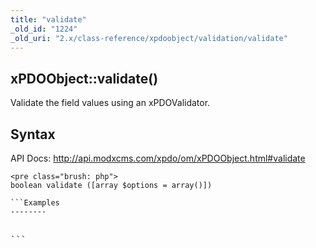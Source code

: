 ```yaml
---
title: "validate"
_old_id: "1224"
_old_uri: "2.x/class-reference/xpdoobject/validation/validate"
---
```


xPDOObject::validate()
----------------------

Validate the field values using an xPDOValidator.

Syntax
------

API Docs: <http://api.modxcms.com/xpdo/om/xPDOObject.html#validate>

```
<pre class="brush: php">
boolean validate ([array $options = array()])

```Examples
--------

```
<pre class="brush: php">

```